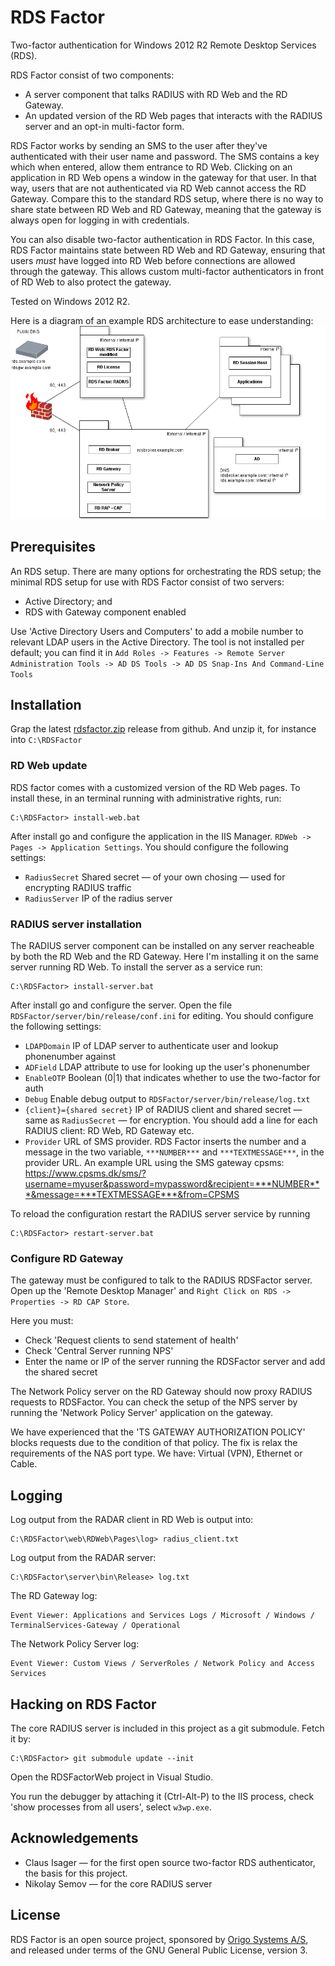 # RDS Factor

Two-factor authentication for Windows 2012 R2 Remote Desktop Services (RDS).

RDS Factor consist of two components:
* A server component that talks RADIUS with RD Web and the RD Gateway.
* An  updated version  of the  RD Web  pages that  interacts with  the
  RADIUS server and an opt-in multi-factor form.

RDS Factor works by sending an SMS to the user after they've
authenticated with their user name and password. The SMS contains a
key which when entered, allow them entrance to RD Web. Clicking on an
application in RD Web opens a window in the gateway for that user. In
that way, users that are not authenticated via RD Web cannot access
the RD Gateway. Compare this to the standard RDS setup, where there is
no way to share state between RD Web and RD Gateway, meaning that the
gateway is always open for logging in with credentials.

You can also disable two-factor authentication in RDS Factor. In this
case, RDS Factor maintains state between RD Web and RD Gateway,
ensuring that users *must* have logged into RD Web before connections
are allowed through the gateway. This allows custom multi-factor
authenticators in front of RD Web to also protect the gateway.

Tested on Windows 2012 R2.

Here is a diagram of an example RDS architecture to ease understanding:
![Architecture](architecture.png)

## Prerequisites

An RDS setup. There are many options for orchestrating the RDS setup; the minimal RDS setup for use with RDS Factor consist of two servers: 
* Active Directory; and
* RDS with Gateway component enabled

Use 'Active Directory Users and Computers' to add a mobile number to
relevant LDAP users in the Active Directory. The tool is not installed
per default; you can find it in `Add Roles -> Features -> Remote
Server Administration Tools -> AD DS Tools -> AD DS Snap-Ins And
Command-Line Tools`

## Installation

Grap the latest [rdsfactor.zip](https://github.com/jakobadam/RDSFactor/releases/latest) release from github. And unzip it, for instance into `C:\RDSFactor`

### RD Web update
RDS factor comes with a customized version of the RD Web pages. To install these, in an terminal running with administrative rights, run:

```
C:\RDSFactor> install-web.bat
```

After install go and configure the application in the IIS Manager. `RDWeb -> Pages -> Application Settings`. You should configure the following settings:
* `RadiusSecret` Shared secret — of your own chosing — used for encrypting RADIUS traffic
* `RadiusServer` IP of the radius server

### RADIUS server installation

The RADIUS server component can be installed on any server reacheable by both the RD Web and the RD Gateway. Here I'm installing it on the same server running RD Web. To install the server as a service run:

```
C:\RDSFactor> install-server.bat
```

After install go and configure the server. Open the file `RDSFactor/server/bin/release/conf.ini` for editing. You should configure the following settings:
* `LDAPDomain` IP of LDAP server to authenticate user and lookup phonenumber against 
* `ADField` LDAP attribute to use for looking up the user's phonenumber
* `EnableOTP` Boolean (0|1) that indicates whether to use the two-factor for auth
* `Debug` Enable debug output to  `RDSFactor/server/bin/release/log.txt`
* `{client}={shared secret}` IP of RADIUS client and shared secret — same as
  `RadiusSecret` — for encryption. You should add a line for each RADIUS client: RD Web, RD Gateway etc.
* `Provider` URL of SMS provider. RDS Factor inserts the number and a message in the two variable, `***NUMBER***` and `***TEXTMESSAGE***`, in the provider URL. An example URL using the SMS gateway cpsms: https://www.cpsms.dk/sms/?username=myuser&password=mypassword&recipient=***NUMBER***&message=***TEXTMESSAGE***&from=CPSMS

To reload the configuration restart the RADIUS server service by running
```
C:\RDSFactor> restart-server.bat
```

### Configure RD Gateway

The gateway must be configured to talk to the RADIUS RDSFactor server. Open up the 'Remote Desktop Manager' and
`Right Click on RDS -> Properties -> RD CAP Store`. 

Here you must:
* Check 'Request clients to send statement of health' 
* Check 'Central Server running NPS'
* Enter the name or IP of the server running the RDSFactor server and add the shared secret

The Network Policy server on the RD Gateway should now proxy RADIUS requests to RDSFactor. You can check the setup of the NPS server by running the 'Network Policy Server' application on the gateway. 

We have experienced that the 'TS GATEWAY AUTHORIZATION POLICY' blocks requests due to the condition of that policy. The fix is relax the requirements of the NAS port type. We have: Virtual (VPN), Ethernet or Cable.

## Logging

Log output from the RADAR client in RD Web is output into:
```
C:\RDSFactor\web\RDWeb\Pages\log> radius_client.txt
```

Log output from the RADAR server:
```
C:\RDSFactor\server\bin\Release> log.txt
```

The RD Gateway log:
```
Event Viewer: Applications and Services Logs / Microsoft / Windows / TerminalServices-Gateway / Operational
```

The Network Policy Server log:
```
Event Viewer: Custom Views / ServerRoles / Network Policy and Access Services
```
## Hacking on RDS Factor

The core RADIUS server is included in this project as a git submodule. Fetch it by:

```
C:\RDSFactor> git submodule update --init
```

Open the RDSFactorWeb project in Visual Studio. 

You run the debugger by attaching it (Ctrl-Alt-P) to the IIS process, check 'show processes from all users', select `w3wp.exe`.

## Acknowledgements

* Claus Isager — for the first open source two-factor RDS
  authenticator, the basis for this project.
* Nikolay Semov — for the core RADIUS server 

## License

RDS Factor is an open source project, sponsored by
[Origo Systems A/S](https://origo.io), and released under terms of the
GNU General Public License, version 3.
